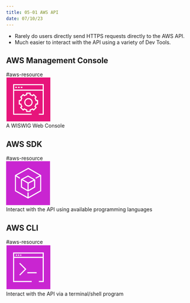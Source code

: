 ```yaml
---
title: 05-01 AWS API
date: 07/10/23
---
```


* Rarely do users directly send HTTPS requests directly to the AWS API.
* Much easier to interact with the API using a variety of Dev Tools.

## AWS Management Console

\#aws-resource   
![75](images/icons/Management_Console_Icon.png)  
A WISWIG Web Console

## AWS SDK

\#aws-resource   
![75](images/icons/SDK_Icon.png)  
Interact with the API using available programming languages 

## AWS CLI

\#aws-resource   
![75](images/icons/CLI_Icon.png)  
Interact with the API via a terminal/shell program
